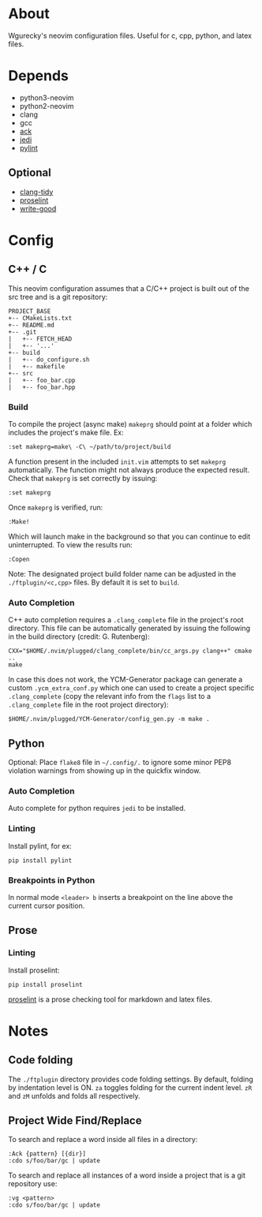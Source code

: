 About
=====

Wgurecky's neovim configuration files.  Useful for c, cpp, python, and latex files.


Depends
=======

- python3-neovim
- python2-neovim
- clang
- gcc
- [ack]
- [jedi]
- [pylint]

[ack]: https://beyondgrep.com/
[jedi]: https://github.com/davidhalter/jedi
[pylint]: https://www.pylint.org/

Optional
---------

- [clang-tidy]
- [proselint]
- [write-good]

[clang-tidy]: https://clang.llvm.org/extra/clang-tidy/

Config
=======

C++ / C
-------

This neovim configuration assumes that a C/C++ project is built out of the src tree and is a git repository:

```
PROJECT_BASE
+-- CMakeLists.txt
+-- README.md
+-- .git
|   +-- FETCH_HEAD
|   +-- '...'
+-- build
|   +-- do_configure.sh
|   +-- makefile
+-- src
|   +-- foo_bar.cpp
|   +-- foo_bar.hpp
```

### Build

To compile the project (async make) `makeprg` should point at a folder which includes the project's make file.  Ex:

    :set makeprg=make\ -C\ ~/path/to/project/build

A function present in the included `init.vim` attempts to set `makeprg` automatically.  The function might not always produce the expected result.  Check that `makeprg` is set correctly by issuing:

    :set makeprg

Once `makeprg` is verified, run:

    :Make!

Which will launch make in the background so that you can continue to edit uninterrupted.  To view the results run:

    :Copen

Note: The designated project build folder name can be adjusted in the `./ftplugin/<c,cpp>` files.  By default it is set to `build`.


### Auto Completion

C++ auto completion requires a `.clang_complete` file in the project's root directory.  This file can be automatically generated by issuing the following in the build directory (credit: G.  Rutenberg):

```
CXX="$HOME/.nvim/plugged/clang_complete/bin/cc_args.py clang++" cmake ..
make
```

In case this does not work, the YCM-Generator package can generate a custom `.ycm_extra_conf.py` which one can used to create a project specific `.clang_complete` (copy the relevant info from the `flags` list to a `.clang_complete` file in the root project directory):

```
$HOME/.nvim/plugged/YCM-Generator/config_gen.py -m make .
```

Python
------

Optional:
Place `flake8` file in `~/.config/.` to ignore some minor PEP8 violation warnings from showing up in the quickfix window.

### Auto Completion

Auto complete for python requires `jedi` to be installed.

### Linting

Install pylint, for ex:

    pip install pylint

### Breakpoints in Python

In normal mode `<leader> b` inserts a breakpoint on the line above the current cursor position.

Prose
------

### Linting

Install proselint:

    pip install proselint

[proselint] is a prose checking tool for markdown and latex files.

[proselint]: https://github.com/amperser/proselint
[write-good]: https://github.com/btford/write-good

Notes
=====

Code folding
------------

The `./ftplugin` directory provides code folding settings.
By default, folding by indentation level is ON.  `za` toggles folding for the current indent level.  `zR` and `zM` unfolds and folds all respectively.


Project Wide Find/Replace
--------------------------

To search and replace a word inside all files in a directory:

    :Ack {pattern} [{dir}]
    :cdo s/foo/bar/gc | update

To search and replace all instances of a word inside a project that is a git repository use:

    :vg <pattern>
    :cdo s/foo/bar/gc | update
